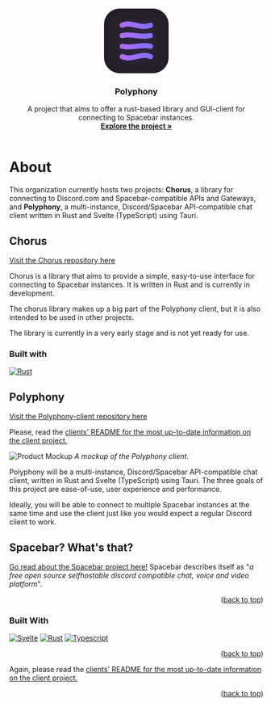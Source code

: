 <!-- Improved compatibility of back to top link: See: https://github.com/othneildrew/Best-README-Template/pull/73 -->
<a name="readme-top"></a>

<!-- PROJECT LOGO -->
<br />
<div align="center">
  <a href="https://github.com/polyphony-chat/polyphony">
    <img src="https://raw.githubusercontent.com/polyphony-chat/.github/main/polyphony-2-4-8bit.png" alt="Logo" width="128" height="128">
  </a>

<h3 align="center">Polyphony</h3>

  <p align="center">
    A project that aims to offer a rust-based library and GUI-client for connecting to Spacebar instances.
    <br />
    <a href="https://github.com/orgs/polyphony-chat/repositories"><strong>Explore the project »</strong></a>
    <br />
    <br />
  </p>
</div>

<!-- ABOUT THE PROJECT -->
# About

This organization currently hosts two projects:
**Chorus**, a library for connecting to Discord.com and Spacebar-compatible APIs and Gateways, and **Polyphony**, a multi-instance, Discord/Spacebar API-compatible chat client written in Rust and Svelte (TypeScript) using Tauri.

## Chorus

[Visit the Chorus repository here](https://github.com/polyphony-chat/chorus)

Chorus is a library that aims to provide a simple, easy-to-use interface for connecting to Spacebar instances. It is written in Rust and is currently in development.

The chorus library makes up a big part of the Polyphony client, but it is also intended to be used in other projects.

The library is currently in a very early stage and is not yet ready for use.

### Built with

[![Rust]][Rust-url]

## Polyphony

[Visit the Polyphony-client repository here](https://github.com/polyphony-chat/polyphony)


Please, read the [clients' README for the most up-to-date information on the client project.](https://github.com/polyphony-chat/polyphony/blob/main/README.md)

![Product Mockup](https://github.com/polyphony-chat/polyphony/blob/main/images/mockup.png?raw=true)
<cite>*A mockup of the Polyphony client.*</cite>

Polyphony will be a multi-instance, Discord/Spacebar API-compatible chat client, written in Rust and Svelte (TypeScript) using Tauri. The three goals of this project are ease-of-use, user experience and performance.

Ideally, you will be able to connect to multiple Spacebar instances at the same time and use the client just like you would expect a regular Discord client to work.

## Spacebar? What's that?

[Go read about the Spacebar project here!](https://github.com/spacebarchat) Spacebar describes itself as "*a free open source selfhostable discord compatible chat, voice and video platform*".

<p align="right">(<a href="#readme-top">back to top</a>)</p>

### Built With

[![Svelte][Svelte.dev]][Svelte-url]
[![Rust]][Rust-url]
[![Typescript]][Typescript-url]

<p align="right">(<a href="#readme-top">back to top</a>)</p>

Again, please read the [clients' README for the most up-to-date information on the client project.](https://github.com/polyphony-chat/polyphony/blob/main/README.md)

<p align="right">(<a href="#readme-top">back to top</a>)</p>

<!-- MARKDOWN LINKS & IMAGES -->
<!-- https://www.markdownguide.org/basic-syntax/#reference-style-links -->
[Svelte.dev]: https://img.shields.io/badge/Svelte-4A4A55?style=plastic&logo=svelte&logoColor=FF3E00
[Svelte-url]: https://svelte.dev/
[Rust]: https://img.shields.io/badge/Rust-orange?style=plastic&logo=rust
[Rust-url]: https://www.rust-lang.org/
[Typescript]: https://img.shields.io/badge/TypeScript-blue?style=plastic&logo=typescript&logoColor=FFFFFF
[Typescript-url]: https://www.typescriptlang.org/

